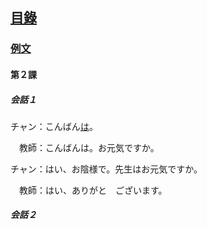 ## [<ruby><span>目錄</span><rt data-rt="もくろく"></rt></ruby>](../README.md)

### [例文](./例文.md)

#### 第２課

##### 会話１

チャン：こんばん<u>は</u>。

　<ruby><span>教師</span><rt data-rt="きょうし"></rt></ruby>：こんばんは。お元気ですか。

チャン：はい、お陰様で。先生はお元気ですか。

　教師：はい、ありがと　ございます。

##### 会話２

